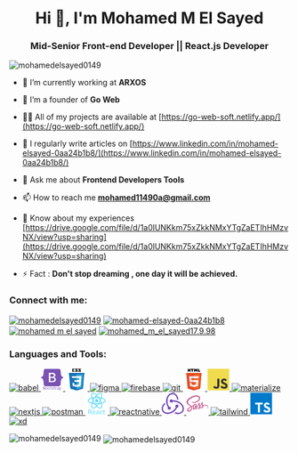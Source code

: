 <h1 align="center">Hi 👋, I'm Mohamed M El Sayed</h1>
<h3 align="center">Mid-Senior Front-end Developer || React.js Developer</h3>

<p align="left"> <img src="https://komarev.com/ghpvc/?username=mohamedelsayed0149&label=Profile%20views&color=0e75b6&style=flat" alt="mohamedelsayed0149" /> </p>

- 🔭 I’m currently working at **ARXOS**

- 👯 I’m a founder of **Go Web**

- 👨‍💻 All of my projects are available at [https://go-web-soft.netlify.app/](https://go-web-soft.netlify.app/)

- 📝 I regularly write articles on [https://www.linkedin.com/in/mohamed-elsayed-0aa24b1b8/](https://www.linkedin.com/in/mohamed-elsayed-0aa24b1b8/)

- 💬 Ask me about **Frontend Developers Tools**

- 📫 How to reach me **mohamed11490a@gmail.com**

- 📄 Know about my experiences [https://drive.google.com/file/d/1a0lUNKkm75xZkkNMxYTgZaETIhHMzvNX/view?usp=sharing](https://drive.google.com/file/d/1a0lUNKkm75xZkkNMxYTgZaETIhHMzvNX/view?usp=sharing)

- ⚡ Fact : **Don't stop dreaming , one day it will be achieved.**

<h3 align="left">Connect with me:</h3>
<p align="left">
<a href="https://dev.to/mohamedelsayed0149" target="blank"><img align="center" src="https://raw.githubusercontent.com/rahuldkjain/github-profile-readme-generator/master/src/images/icons/Social/devto.svg" alt="mohamedelsayed0149" height="30" width="40" /></a>
<a href="https://linkedin.com/in/mohamed-elsayed-0aa24b1b8" target="blank"><img align="center" src="https://raw.githubusercontent.com/rahuldkjain/github-profile-readme-generator/master/src/images/icons/Social/linked-in-alt.svg" alt="mohamed-elsayed-0aa24b1b8" height="30" width="40" /></a>
<a href="https://fb.com/mohamed m el sayed" target="blank"><img align="center" src="https://raw.githubusercontent.com/rahuldkjain/github-profile-readme-generator/master/src/images/icons/Social/facebook.svg" alt="mohamed m el sayed" height="30" width="40" /></a>
<a href="https://instagram.com/mohamed_m_el_sayed17.9.98" target="blank"><img align="center" src="https://raw.githubusercontent.com/rahuldkjain/github-profile-readme-generator/master/src/images/icons/Social/instagram.svg" alt="mohamed_m_el_sayed17.9.98" height="30" width="40" /></a>
</p>

<h3 align="left">Languages and Tools:</h3>
<p align="left"> <a href="https://babeljs.io/" target="_blank" rel="noreferrer"> <img src="https://www.vectorlogo.zone/logos/babeljs/babeljs-icon.svg" alt="babel" width="40" height="40"/> </a> <a href="https://getbootstrap.com" target="_blank" rel="noreferrer"> <img src="https://raw.githubusercontent.com/devicons/devicon/master/icons/bootstrap/bootstrap-plain-wordmark.svg" alt="bootstrap" width="40" height="40"/> </a> <a href="https://www.w3schools.com/css/" target="_blank" rel="noreferrer"> <img src="https://raw.githubusercontent.com/devicons/devicon/master/icons/css3/css3-original-wordmark.svg" alt="css3" width="40" height="40"/> </a> <a href="https://www.figma.com/" target="_blank" rel="noreferrer"> <img src="https://www.vectorlogo.zone/logos/figma/figma-icon.svg" alt="figma" width="40" height="40"/> </a> <a href="https://firebase.google.com/" target="_blank" rel="noreferrer"> <img src="https://www.vectorlogo.zone/logos/firebase/firebase-icon.svg" alt="firebase" width="40" height="40"/> </a> <a href="https://git-scm.com/" target="_blank" rel="noreferrer"> <img src="https://www.vectorlogo.zone/logos/git-scm/git-scm-icon.svg" alt="git" width="40" height="40"/> </a> <a href="https://www.w3.org/html/" target="_blank" rel="noreferrer"> <img src="https://raw.githubusercontent.com/devicons/devicon/master/icons/html5/html5-original-wordmark.svg" alt="html5" width="40" height="40"/> </a> <a href="https://developer.mozilla.org/en-US/docs/Web/JavaScript" target="_blank" rel="noreferrer"> <img src="https://raw.githubusercontent.com/devicons/devicon/master/icons/javascript/javascript-original.svg" alt="javascript" width="40" height="40"/> </a> <a href="https://materializecss.com/" target="_blank" rel="noreferrer"> <img src="https://raw.githubusercontent.com/prplx/svg-logos/5585531d45d294869c4eaab4d7cf2e9c167710a9/svg/materialize.svg" alt="materialize" width="40" height="40"/> </a> <a href="https://nextjs.org/" target="_blank" rel="noreferrer"> <img src="https://cdn.worldvectorlogo.com/logos/nextjs-2.svg" alt="nextjs" width="40" height="40"/> </a> <a href="https://postman.com" target="_blank" rel="noreferrer"> <img src="https://www.vectorlogo.zone/logos/getpostman/getpostman-icon.svg" alt="postman" width="40" height="40"/> </a> <a href="https://reactjs.org/" target="_blank" rel="noreferrer"> <img src="https://raw.githubusercontent.com/devicons/devicon/master/icons/react/react-original-wordmark.svg" alt="react" width="40" height="40"/> </a> <a href="https://reactnative.dev/" target="_blank" rel="noreferrer"> <img src="https://reactnative.dev/img/header_logo.svg" alt="reactnative" width="40" height="40"/> </a> <a href="https://redux.js.org" target="_blank" rel="noreferrer"> <img src="https://raw.githubusercontent.com/devicons/devicon/master/icons/redux/redux-original.svg" alt="redux" width="40" height="40"/> </a> <a href="https://sass-lang.com" target="_blank" rel="noreferrer"> <img src="https://raw.githubusercontent.com/devicons/devicon/master/icons/sass/sass-original.svg" alt="sass" width="40" height="40"/> </a> <a href="https://tailwindcss.com/" target="_blank" rel="noreferrer"> <img src="https://www.vectorlogo.zone/logos/tailwindcss/tailwindcss-icon.svg" alt="tailwind" width="40" height="40"/> </a> <a href="https://www.typescriptlang.org/" target="_blank" rel="noreferrer"> <img src="https://raw.githubusercontent.com/devicons/devicon/master/icons/typescript/typescript-original.svg" alt="typescript" width="40" height="40"/> </a> <a href="https://www.adobe.com/products/xd.html" target="_blank" rel="noreferrer"> <img src="https://cdn.worldvectorlogo.com/logos/adobe-xd.svg" alt="xd" width="40" height="40"/> </a> </p>

<p><img align="left" src="https://github-readme-stats.vercel.app/api/top-langs?username=mohamedelsayed0149&show_icons=true&locale=en&layout=compact" alt="mohamedelsayed0149" /></p>

<p>&nbsp;<img align="center" src="https://github-readme-stats.vercel.app/api?username=mohamedelsayed0149&show_icons=true&locale=en" alt="mohamedelsayed0149" /></p>
